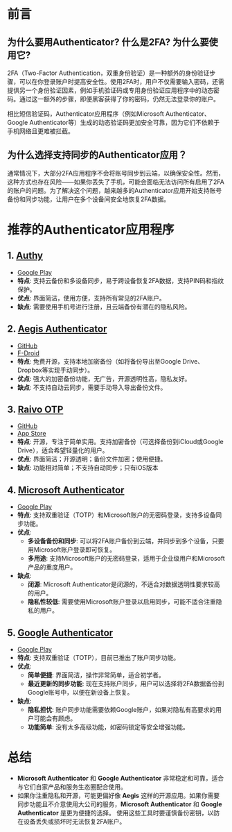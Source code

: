 # 前言
## 为什么要用Authenticator? 什么是2FA? 为什么要使用它?

2FA（Two-Factor Authentication，双重身份验证）是一种额外的身份验证步骤，可以在你登录账户时提高安全性。使用2FA时，用户不仅需要输入密码，还需提供另一个身份验证因素，例如手机验证码或专用身份验证应用程序中的动态密码。通过这一额外的步骤，即便黑客获得了你的密码，仍然无法登录你的账户。

相比短信验证码，Authenticator应用程序（例如Microsoft Authenticator、Google Authenticator等）生成的动态验证码更加安全可靠，因为它们不依赖于手机网络且更难被拦截。

## 为什么选择支持同步的Authenticator应用？

通常情况下，大部分2FA应用程序不会将账号同步到云端，以确保安全性。然而，这种方式也存在风险——如果你丢失了手机，可能会面临无法访问所有启用了2FA的账户的问题。为了解决这个问题，越来越多的Authenticator应用开始支持账号备份和同步功能，让用户在多个设备间安全地恢复2FA数据。

# 推荐的Authenticator应用程序

## 1. [Authy](https://play.google.com/store/apps/details?id=com.authy.authy&hl=zh&gl=US)

- [Google Play](https://play.google.com/store/apps/details?id=com.authy.authy)
- **特点**: 支持云备份和多设备同步，易于跨设备恢复2FA数据，支持PIN码和指纹保护。
- **优点**: 界面简洁，使用方便，支持所有常见的2FA账户。
- **缺点**: 需要使用手机号进行注册，且云端备份有潜在的隐私风险。

## 2. [Aegis Authenticator](https://f-droid.org/packages/com.beemdevelopment.aegis/)

- [GitHub](https://github.com/beemdevelopment/Aegis)
- [F-Droid](https://f-droid.org/packages/com.beemdevelopment.aegis/)
- **特点**: 免费开源，支持本地加密备份（如将备份导出至Google Drive、Dropbox等实现手动同步）。
- **优点**: 强大的加密备份功能，无广告，开源透明性高，隐私友好。
- **缺点**: 不支持自动云同步，需要手动导入导出备份文件。

## 3. [Raivo OTP](https://github.com/raivo-otp/)

- [GitHub](https://github.com/raivo-otp/raivo-otp-android)
- [App Store](https://apps.apple.com/us/app/raivo-authenticator/id1459042137)
- **特点**: 开源，专注于简单实用。支持加密备份（可选择备份到iCloud或Google Drive），适合希望轻量化的用户。
- **优点**: 界面简洁；开源透明；备份文件加密；使用便捷。
- **缺点**: 功能相对简单；不支持自动同步；只有iOS版本

## 4. [Microsoft Authenticator](https://play.google.com/store/apps/details?id=com.azure.authenticator)

- [Google Play](https://play.google.com/store/apps/details?id=com.azure.authenticator)
- **特点**: 支持双重验证（TOTP）和Microsoft账户的无密码登录，支持多设备同步功能。
- **优点**:
  - **多设备备份和同步**: 可以将2FA账户备份到云端，并同步到多个设备，只要用Microsoft账户登录即可恢复。
  - **多用途**: 支持Microsoft账户的无密码登录，适用于企业级用户和Microsoft产品的重度用户。
- **缺点**: 
  - **闭源**: Microsoft Authenticator是闭源的，不适合对数据透明性要求较高的用户。
  - **隐私性较低**: 需要使用Microsoft账户登录以启用同步，可能不适合注重隐私的用户。

## 5. [Google Authenticator](https://play.google.com/store/apps/details?id=com.google.android.apps.authenticator2)

- [Google Play](https://play.google.com/store/apps/details?id=com.google.android.apps.authenticator2)
- **特点**: 支持双重验证（TOTP），目前已推出了账户同步功能。
- **优点**:
  - **简单便捷**: 界面简洁，操作非常简单，适合初学者。
  - **最近更新的同步功能**: 现在支持账户同步，用户可以选择将2FA数据备份到Google账号中，以便在新设备上恢复。
- **缺点**:
  - **隐私担忧**: 账户同步功能需要依赖Google账户，如果对隐私有高要求的用户可能会有顾虑。
  - **功能简单**: 没有太多高级功能，如密码锁定等安全增强功能。

# 总结

- **Microsoft Authenticator** 和 **Google Authenticator** 非常稳定和可靠，适合与它们自家产品和服务生态圈配合使用。
- 如果你注重隐私和开源，可能更偏好像 **Aegis** 这样的开源应用。如果你需要同步功能且不介意使用大公司的服务，**Microsoft Authenticator** 和 **Google Authenticator** 是更为便捷的选择。
使用这些工具时要谨慎备份密钥，以防在设备丢失或损坏时无法恢复2FA账户。
